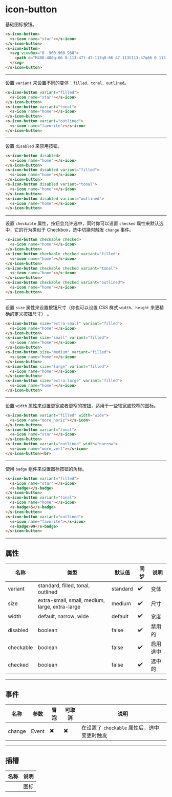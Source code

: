 # icon-button

基础图标按钮。

```html preview
<s-icon-button> 
  <s-icon name="star"></s-icon>
</s-icon-button>
<s-icon-button>
  <svg viewBox="0 -960 960 960">
    <path d="M480-480q-66 0-113-47t-47-113q0-66 47-113t113-47q66 0 113 47t47 113q0 66-47 113t-113 47ZM160-160v-112q0-34 17.5-62.5T224-378q62-31 126-46.5T480-440q66 0 130 15.5T736-378q29 15 46.5 43.5T800-272v112H160Zm80-80h480v-32q0-11-5.5-20T700-306q-54-27-109-40.5T480-360q-56 0-111 13.5T260-306q-9 5-14.5 14t-5.5 20v32Zm240-320q33 0 56.5-23.5T560-640q0-33-23.5-56.5T480-720q-33 0-56.5 23.5T400-640q0 33 23.5 56.5T480-560Zm0-80Zm0 400Z"></path>
  </svg>
</s-icon-button>
```

---

设置 `variant` 来设置不同的变体：`filled、tonal、outlined`。

```html preview
<s-icon-button variant="filled">
  <s-icon name="star"></s-icon>
</s-icon-button>
<s-icon-button variant="tonal"> 
  <s-icon name="home"></s-icon>
</s-icon-button>
<s-icon-button variant="outlined">
  <s-icon name="favorite"></s-icon>
</s-icon-button>
```

---

设置 `disabled` 来禁用按钮。

```html preview
<s-icon-button disabled> 
  <s-icon name="home"></s-icon>
</s-icon-button>
<s-icon-button disabled variant="filled">
  <s-icon name="home"></s-icon>
</s-icon-button>
<s-icon-button disabled variant="tonal"> 
  <s-icon name="home"></s-icon>
</s-icon-button>
<s-icon-button disabled variant="outlined">
  <s-icon name="home"></s-icon>
</s-icon-button>
```

---

设置 `checkable` 属性，按钮会允许选中，同时你可以设置 `checked` 属性来默认选中，它的行为类似于 Checkbox，选中切换时触发 `change` 事件。

```html preview
<s-icon-button checkable checked>
  <s-icon name="home"></s-icon>
</s-icon-button>
<s-icon-button checkable checked variant="filled">
  <s-icon name="home"></s-icon>
</s-icon-button>
<s-icon-button checkable checked variant="tonal">
  <s-icon name="home"></s-icon>
</s-icon-button>
<s-icon-button checkable checked variant="outlined">
  <s-icon name="home"></s-icon>
</s-icon-button>
```

---

设置 `size` 属性来设置按钮尺寸（你也可以设置 CSS 样式 `width`、`height` 来更精确的定义按钮尺寸） 。

```html preview
<s-icon-button size="extra-small" variant="filled">
  <s-icon name="home"></s-icon>
</s-icon-button>
<s-icon-button size="small" variant="filled">
  <s-icon name="home"></s-icon>
</s-icon-button>
<s-icon-button size="medium" variant="filled">
  <s-icon name="home"></s-icon>
</s-icon-button>
<s-icon-button size="large" variant="filled">
  <s-icon name="home"></s-icon>
</s-icon-button>
<s-icon-button size="extra-large" variant="filled">
  <s-icon name="home"></s-icon>
</s-icon-button>
```

---

设置 `width` 属性来设置更宽或者更窄的按钮，适用于一些较宽或较窄的图标。

```html preview
<s-icon-button variant="filled" width="wide">
  <s-icon name="more_horiz"></s-icon>
</s-icon-button>
<s-icon-button variant="tonal"> 
  <s-icon name="star"></s-icon>
</s-icon-button>
<s-icon-button variant="outlined" width="narrow">
  <s-icon name="more_vert"></s-icon>
</s-icon-button><br>
```

---

使用 `badge` 组件来设置图标按钮的角标。

```html preview
<s-icon-button variant="filled">
  <s-icon name="star"></s-icon>
  <s-badge></s-badge>
</s-icon-button>
<s-icon-button variant="tonal"> 
  <s-icon name="home"></s-icon>
  <s-badge>6</s-badge>
</s-icon-button>
<s-icon-button variant="outlined">
  <s-icon name="favorite"></s-icon>
  <s-badge>99</s-badge>
</s-icon-button>
```

---

## 属性

| 名称      | 类型                                           | 默认值   | 同步 | 说明     |
| --------- | ---------------------------------------------- | -------- | ---- | -------- |
| variant   | standard, filled, tonal, outlined              | standard | ✔️ | 变体     |
| size      | extra-small, small, medium, large, extra-large | medium   | ✔️ | 尺寸     |
| width     | default, narrow, wide                          | default  | ✔️ | 宽度     |
| disabled  | boolean                                        | false    | ✔️ | 禁用的   |
| checkable | boolean                                        | false    | ✔️ | 启用选中 |
| checked   | boolean                                        | false    | ✔️ | 选中的   |

---

## 事件

| 名称   | 参数  | 冒泡 | 可取消 | 说明                                        |
| ------ | ----- | ---- | ------ | ------------------------------------------- |
| change | Event | ✖️ | ✖️   | 在设置了 `checkable` 属性后，选中变更时触发 |

---

## 插槽

| 名称 | 说明 |
| ---- | ---- |
|      | 图标 |
